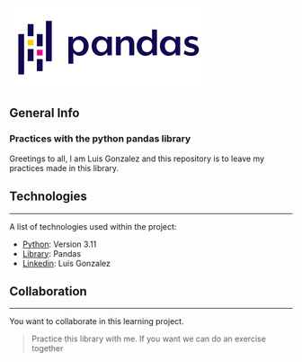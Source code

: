 
<a href="https://github.com/Sublian/pandas/blob/main/pandaslogo.png">
  <img src="https://github.com/Sublian/pandas/blob/main/pandaslogo.png" />
</a>

## General Info
### Practices with the python pandas library

Greetings to all, I am Luis Gonzalez and this repository is to leave my practices made in this library.

## Technologies
***
A list of technologies used within the project:
* [Python](https://example.com): Version 3.11
* [Library](https://example.com): Pandas
* [Linkedin](https://www.linkedin.com/in/luisangelgp/): Luis Gonzalez

## Collaboration
***
You want to collaborate in this learning project.
> Practice this library with me. 
> If you want we can do an exercise together
